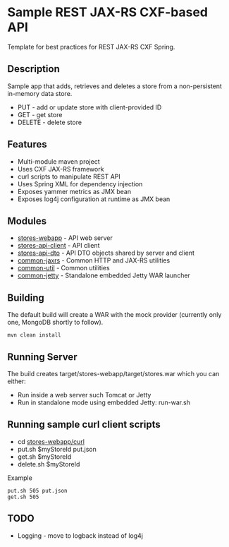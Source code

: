 
# Sample REST JAX-RS CXF-based API

Template for best practices for REST JAX-RS CXF Spring.

## Description

Sample app that adds, retrieves and deletes a store from a non-persistent in-memory data store.

* PUT - add or update store with client-provided ID
* GET - get store
* DELETE - delete store

## Features

* Multi-module maven project
* Uses CXF JAX-RS framework
* curl scripts to manipulate REST API
* Uses Spring XML for dependency injection
* Exposes yammer metrics as JMX bean
* Exposes log4j configuration at runtime as JMX bean

## Modules

* [stores-webapp](stores-webapp/README.md) - API web server
* [stores-api-client](stores-api-client/README.md) - API client 
* [stores-api-dto](stores-api-dto/README.md) - API DTO objects shared by server and client
* [common-jaxrs](common-jaxrs/README.md) - Common HTTP and JAX-RS utilities
* [common-util](common-util/README.md) - Common utilities
* [common-jetty](common-jetty/README.md) - Standalone embedded Jetty WAR launcher

## Building 

The default build will create a WAR with the mock provider (currently only one, MongoDB shortly to follow).

    mvn clean install

## Running Server

The build creates target/stores-webapp/target/stores.war which you can either:

* Run inside a web server such Tomcat or Jetty
* Run in standalone mode using embedded Jetty: run-war.sh

## Running sample curl client scripts

* cd [stores-webapp/curl](stores-webapp/curl/README.md) 
* put.sh $myStoreId put.json
* get.sh $myStoreId 
* delete.sh $myStoreId 

Example

```
put.sh 505 put.json
get.sh 505 
```


## TODO
* Logging - move to logback instead of log4j

